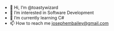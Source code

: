 - 👋 Hi, I’m @toastywizard
- 👀 I’m interested in Software Development
- 🌱 I’m currently learning C#
- 📫 How to reach me josephembailey@gmail.com

<!---
toastywizard/toastywizard is a ✨ special ✨ repository because its `README.md` (this file) appears on your GitHub profile.
You can click the Preview link to take a look at your changes.
--->
